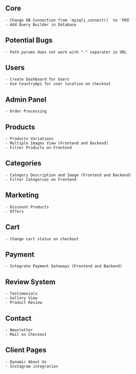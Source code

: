 ## Core
    - Change DB Connection from `mysqli_connect()` to `PDO`
    - Add Query Builder in Database 

## Potential Bugs
    - Path params does not work with "-" separator in URL 
 
## Users
    - Create Dashboard for Users
    - Use CountryApi for user location on checkout

## Admin Panel
    - Order Processing

## Products
    - Products Variations
    - Multiple Images View (Frontend and Backend)
    - Filter Products on Frontend

## Categories
    - Category Description and Image (Frontend and Backend)
    - Filter Categories on Frontend

## Marketing
    - Discount Products
    - Offers

## Cart
    - Change cart status on checkout

## Payment
    - Integrate Payment Gateways (Frontend and Backend)

## Review System
    - Testimonials
    - Gallery View
    - Product Review

## Contact
    - Newsletter
    - Mail on Checkout

## Client Pages
    - Dynamic About Us
    - Instagram integration
